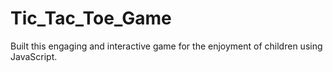 # Tic_Tac_Toe_Game

Built this engaging and interactive game for the enjoyment of children using JavaScript.

